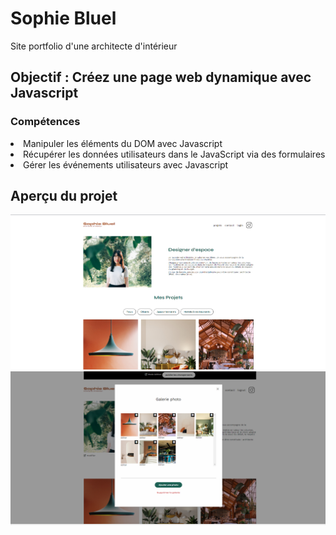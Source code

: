 <h1>Sophie Bluel</h1>
<p>Site portfolio d'une architecte d'intérieur</p>
<h2>Objectif : Créez une page web dynamique avec Javascript</h2>
<h3>Compétences</h3>
<li>Manipuler les éléments du DOM avec Javascript</li>
<li>Récupérer les données utilisateurs dans le JavaScript via des formulaires</li>
<li>Gérer les événements utilisateurs avec Javascript</li>

<h2>Aperçu du projet</h2>
<img src="https://github.com/ValerianMermoz/Sophie_Bluel/blob/main/FrontEnd/assets/images/Overview.png">
<img src="https://github.com/ValerianMermoz/Sophie_Bluel/blob/main/FrontEnd/assets/images/Overview2.png">
